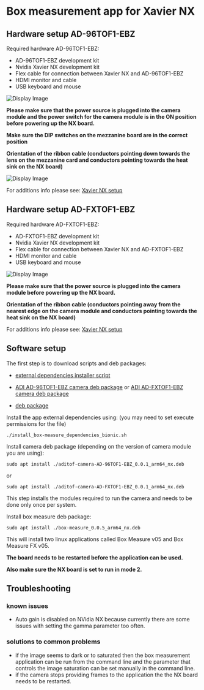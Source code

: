 # Box measurement app for Xavier NX

## Hardware setup AD-96TOF1-EBZ
Required hardware AD-96TOF1-EBZ:
 - AD-96TOF1-EBZ development kit
 - Nvidia Xavier NX development kit
 - Flex cable for connection between Xavier NX and AD-96TOF1-EBZ
 - HDMI monitor and cable
 - USB keyboard and mouse
 
 ![Display Image](https://github.com/robotics-ai/tof_process_public/blob/main/box_measure/Doc/Images/xavier-nx-ad96tof1.jpg)

**Please make sure that the power source is plugged into the camera module and the power switch for the camera module is in the ON position before powering up the NX board.**

**Make sure the DIP switches on the mezzanine board are in the correct position**

**Orientation of the ribbon cable (conductors pointing down towards the lens on the mezzanine card and conductors pointing towards the heat sink on the NX board)**

 ![Display Image](https://github.com/robotics-ai/tof_process_public/blob/main/box_measure/Doc/Images/switches.jpeg)

For additions info please see: 
[Xavier NX setup](https://wiki.analog.com/resources/eval/user-guides/ad-96tof1-ebz/ug_xavier_nx)

## Hardware setup AD-FXTOF1-EBZ
Required hardware AD-FXTOF1-EBZ:
 - AD-FXTOF1-EBZ development kit
 - Nvidia Xavier NX development kit
 - Flex cable for connection between Xavier NX and AD-FXTOF1-EBZ
 - HDMI monitor and cable
 - USB keyboard and mouse
 
 ![Display Image](https://github.com/robotics-ai/tof_process_public/blob/main/box_measure/Doc/Images/xavier-nx-adfxtof1.jpg)

**Please make sure that the power source is plugged into the camera module before powering up the NX board.**

**Orientation of the ribbon cable (conductors pointing away from the nearest edge on the camera module and conductors pointing towards the heat sink on the NX board)**

For additions info please see: 
[Xavier NX setup](https://wiki.analog.com/resources/eval/user-guides/ad-fxtof1-ebz/ug_jetson)

## Software setup

The first step is to download scripts and deb packages:
- [external dependencies installer script](https://github.com/robotics-ai/tof_process_public/blob/main/box_measure/Xavier-NX/install_box-measure_dependencies_bionic.sh)

- [ADI AD-96TOF1-EBZ camera deb package](https://github.com/robotics-ai/tof_process_public/blob/main/box_measure/Xavier-NX/aditof-camera-AD-96TOF1-EBZ_0.0.1_arm64_nx.deb)
or [ADI AD-FXTOF1-EBZ camera deb package](https://github.com/robotics-ai/tof_process_public/blob/main/box_measure/Xavier-NX/aditof-camera-AD-FXTOF1-EBZ_0.0.1_arm64_nx.deb)

- [deb package](https://github.com/robotics-ai/tof_process_public/blob/main/box_measure/Xavier-NX/box-measure_0.0.5_arm64_nx.deb)

Install the app external dependencies using: (you may need to set execute permissions for the file)
```
./install_box-measure_dependencies_bionic.sh
```

Install camera deb package (depending on the version of camera module you are using):
```
sudo apt install ./aditof-camera-AD-96TOF1-EBZ_0.0.1_arm64_nx.deb
```
or
```
sudo apt install ./aditof-camera-AD-FXTOF1-EBZ_0.0.1_arm64_nx.deb
```

This step installs the modules required to run the camera and needs to be done only once per system.

Install box measure deb package:
```
sudo apt install ./box-measure_0.0.5_arm64_nx.deb
```
This will install two linux applications called Box Measure v05 and Box Measure FX v05.

**The board needs to be restarted before the application can be used.**

**Also make sure the NX board is set to run in mode 2.**
 
## Troubleshooting
### known issues
   - Auto gain is disabled on NVidia NX because currently there are some issues with setting the gamma parameter too often.
### solutions to common problems
   - if the image seems to dark or to saturated then the box measurement application can be run from the command line and the parameter that controls the image saturation can be set manually in the command line.
   - if the camera stops providing frames to the application the the NX board needs to be restarted.
